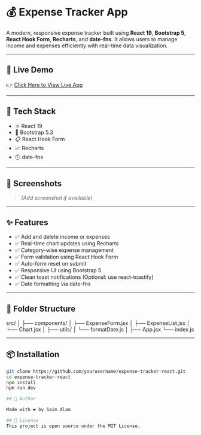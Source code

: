 # 💰 Expense Tracker App

A modern, responsive expense tracker built using **React 19**, **Bootstrap 5**, **React Hook Form**, **Recharts**, and **date-fns**. It allows users to manage income and expenses efficiently with real-time data visualization.

---

## 🔗 Live Demo

👉 [Click Here to View Live App](https://your-vercel-link.vercel.app)

---

## 🚀 Tech Stack

- ⚛️ React 19
- 🎨 Bootstrap 5.3
- 📋 React Hook Form
- 📈 Recharts
- 🕒 date-fns

---

## 📸 Screenshots

> *(Add screenshot if available)*

---

## ✨ Features

- ✅ Add and delete income or expenses
- ✅ Real-time chart updates using Recharts
- ✅ Category-wise expense management
- ✅ Form validation using React Hook Form
- ✅ Auto-form reset on submit
- ✅ Responsive UI using Bootstrap 5
- ✅ Clean toast notifications (Optional: use react-toastify)
- ✅ Date formatting via date-fns

---

## 📁 Folder Structure
src/ │ 
├── components/ │ 
├── ExpenseForm.jsx │ 
├── ExpenseList.jsx │
└── Chart.jsx │
├── utils/ │ 
└── formatDate.js │
├── App.jsx 
└── index.js


---

## 📦 Installation

```bash
git clone https://github.com/yourusername/expense-tracker-react.git
cd expense-tracker-react
npm install
npm run dev

## 🙌 Author

Made with ❤️ by Saim Alam

## 📄 License
This project is open source under the MIT License.
